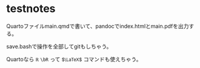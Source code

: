 
<script> window.MathJax = { loader: {     load: ['[tex]/physics', '[tex]/ams', '[tex]/unicode'] }, tex: {     packages: {'[+]': ['physics', 'ams', 'unicode']} } }; </script>
<style> .math.inline {     font-size: 85%; } .math.display {     font-size: 100%; } </style>

# testnotes

Quartoファイルmain.qmdで書いて、pandocでindex.htmlとmain.pdfを出力する。

save.bashで操作を全部してgitもしちゃう。

Quartoなら $\mathbb{R}$ `\bR` って $\LaTeX$ コマンドも使えちゃう。
